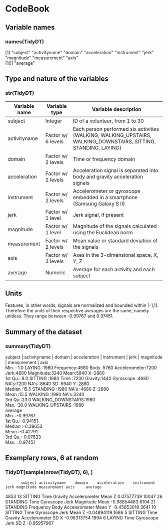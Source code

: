 # CodeBook 

## Variable names 

### names(TidyDT)

[1] "subject"      "activityname" "domain"       "acceleration" "instrument"   "jerk"         "magnitude"    "measurement"  "axis"        
[10] "average" 

## Type and nature of the variables 

### str(TidyDT) 

Variable name | Variable type | Variable description 
------------- | --------------| --------------------
subject | Integer | ID of a volunteer, from 1 to 30
activityname | Factor w/ 6 levels | Each person performed six activities (WALKING, WALKING_UPSTAIRS, WALKING_DOWNSTAIRS, SITTING, STANDING, LAYING)
domain | Factor w/ 2 levels | Time or frequency domain
acceleration | Factor w/ 2 levels | Acceleration signal is separated into body and gravity acceleration signals
instrument | Factor w/ 2 levels | Accelerometer or gyroscope embedded in a smartphone (Samsung Galaxy S II)
jerk | Factor w/ 1 level | Jerk signal, if present
magnitude | Factor w/ 1 level | Magnitude of the signals calculated using the Euclidean norm
measurement | Factor w/ 2 levels | Mean value or standard deviation of the signals 
axis | Factor w/ 3 levels | Axes in the 3-dimensional space, X, Y, Z
average | Numeric | Average for each activity and each subject

## Units 
Features, in other words, signals are normalized and bounded within [-1,1]. Therefore the units of their respective averages are the same, namely unitless. They range between -0.99767 and 0.97451. 

## Summary of the dataset 

### summary(TidyDT)

subject | activityname | domain | acceleration | instrument | jerk | magnitude | measurement | axis     
 Min.   : 1.0   LAYING            :1980   Frequency:4680   Body   :5760   Accelerometer:7200   Jerk:4680   Magnitude:3240   Mean:5940   X   :2880  
 1st Qu.: 8.0   SITTING           :1980   Time     :7200   Gravity:1440   Gyroscope    :4680   NA's:7200   NA's     :8640   SD  :5940   Y   :2880  
 Median :15.5   STANDING          :1980                    NA's   :4680                                                                 Z   :2880  
 Mean   :15.5   WALKING           :1980                                                                                                 NA's:3240  
 3rd Qu.:23.0   WALKING_DOWNSTAIRS:1980                                                                                                            
 Max.   :30.0   WALKING_UPSTAIRS  :1980                                                                                                            
 average        
 Min.   :-0.99767  
 1st Qu.:-0.94151  
 Median :-0.39653  
 Mean   :-0.42791  
 3rd Qu.:-0.07633  
 Max.   : 0.97451  

## Exemplary rows, 6 at random 

### TidyDT[sample(nrow(TidyDT), 6), ]

           subject activityname    domain    acceleration    instrument    jerk magnitude measurement axis     average
4853       13      SITTING         Time      Gravity         Accelerometer <NA> <NA>      Mean        Z         0.07577739
10047      26      STANDING        Time      <NA>            Gyroscope     Jerk Magnitude Mean        <NA>     -0.98854483
8104       21      STANDING        Frequency Body            Accelerometer <NA> <NA>      Mean        Y        -0.45653018
3641       10      SITTING         Time      <NA>            Gyroscope     Jerk <NA>      Mean        Z        -0.04894119
1686        5      SITTING         Time      Gravity         Accelerometer <NA> <NA>      SD          X        -0.98313754
1994        6      LAYING          Time      <NA>            Gyroscope     Jerk <NA>      SD          Z        -0.95957907
